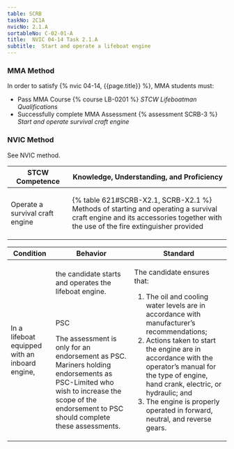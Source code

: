 ```yaml
---
table: SCRB
taskNo: 2C1A
nvicNo: 2.1.A 
sortableNo: C-02-01-A
title:  NVIC 04-14 Task 2.1.A
subtitle:  Start and operate a lifeboat engine
---
```



### MMA Method

In order to satisfy  {% nvic 04-14, {{page.title}}  %}, MMA students must:

* Pass MMA Course {% course LB-0201 %}  *STCW Lifeboatman Qualifications*
* Successfully complete MMA Assessment {% assessment SCRB-3 %} *Start and operate survival craft engine*


### NVIC Method

<a onclick="togglevisibility('nvic_methods')" >See NVIC method.</a>

<div id='nvic_methods' class='hide'>

<table>
<thead>
<tr>
<th class='forty'> STCW Competence </th>
<th class='sixty'> Knowledge, Understanding, and Proficiency </th>
</tr>
</thead>




<tbody>
<tr><td markdown='1'>

Operate a survival craft engine

</td><td markdown='1'>

{% table 621#SCRB-X2.1, SCRB-X2.1 %} Methods of starting and operating a survival craft engine and its accessories together with the use of the fire extinguisher provided

</td></tr>


</tbody>
</table>


<table>
<thead>
<tr><th class='twenty'>  Condition </th><th class='twenty'> Behavior </th><th  class='sixty'>Standard </th></tr>
</thead>
<tbody >



<tr><td markdown='1'>

In a lifeboat equipped with an inboard engine,

</td><td markdown='1'>

the candidate starts and operates the lifeboat engine.

<br>

<div class="tooltip" markdown='1'>

PSC

The assessment is only for an endorsement as PSC. Mariners holding endorsements as PSC-Limited who wish to increase the scope of the endorsement to PSC should complete these assessments.

</div>


</td><td markdown='1'>

The candidate ensures that:

1. The oil and cooling water levels are in accordance with manufacturer’s recommendations;
2. Actions taken to start the engine are in accordance with the operator’s manual for the type of engine, hand crank, electric, or hydraulic; and 
3. The engine is properly operated in forward, neutral, and reverse gears. 

</td></tr>
</tbody>
</table>
</div>
